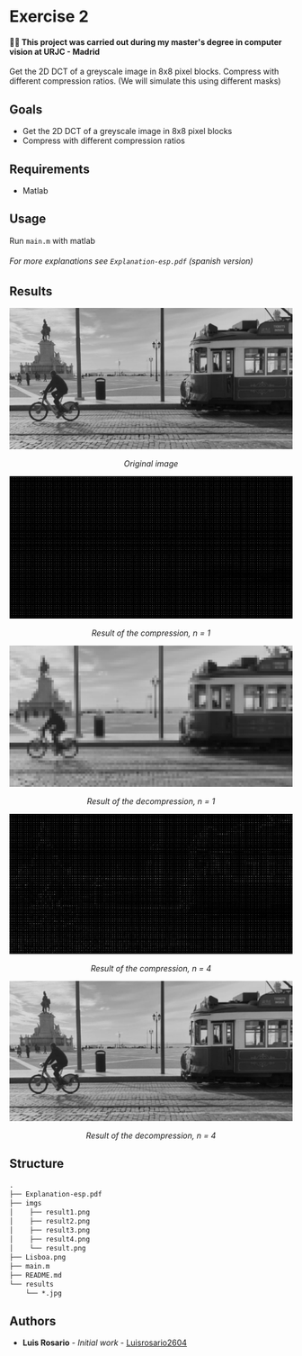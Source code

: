 # Exercise 2

#### 👨‍🎓 This project was carried out during my master's degree in computer vision at URJC - Madrid

Get the 2D DCT of a greyscale image in 8x8 pixel blocks.
Compress with different compression ratios.
(We will simulate this using different masks) 
## Goals

- Get the 2D DCT of a greyscale image in 8x8 pixel blocks
- Compress with different compression ratios

## Requirements

* Matlab

## Usage

Run ```main.m``` with matlab

###### For more explanations see ```Explanation-esp.pdf``` (spanish version)

## Results

<p align="center">
  <img src="./imgs/result.png">
</p>
<p align="center">
  <i>Original image</i>
</p>

<p align="center">
  <img src="./imgs/result1.png">
</p>
<p align="center">
  <i>Result of the compression, n = 1</i>
</p>

<p align="center">
  <img src="./imgs/result2.png">
</p>
<p align="center">
  <i>Result of the decompression, n = 1</i>
</p>

<p align="center">
  <img src="./imgs/result3.png">
</p>
<p align="center">
  <i>Result of the compression, n = 4</i>
</p>

<p align="center">
  <img src="./imgs/result4.png">
</p>
<p align="center">
  <i>Result of the decompression, n = 4</i>
</p>

## Structure

    .
    ├── Explanation-esp.pdf
    ├── imgs
    │    ├── result1.png
    │    ├── result2.png
    │    ├── result3.png
    │    ├── result4.png
    │    └── result.png
    ├── Lisboa.png
    ├── main.m
    ├── README.md
    └── results
        └── *.jpg

## Authors

* **Luis Rosario** - *Initial work* - [Luisrosario2604](https://github.com/Luisrosario2604)
